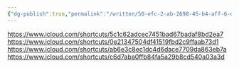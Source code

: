 ```yaml
---
{"dg-publish":true,"permalink":"/written/50-efc-2-ab-2698-45-b4-aff-6-d6799-d2-fd-828/","dgHomeLink":true,"dgPassFrontmatter":false}
---
```


https://www.icloud.com/shortcuts/5c1c62adcec7451bad67badaf8bd2ea7
https://www.icloud.com/shortcuts/0e21347504df41519fbd2c9ffaab73d1
https://www.icloud.com/shortcuts/ab6e3c8ec1dc4d6dace7709da863eb7a
https://www.icloud.com/shortcuts/c6d7aba0ffb84fa5a29b8cd540a03a3d